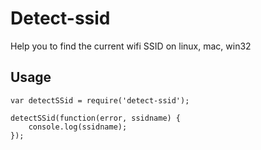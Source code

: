 # Detect-ssid

Help you to find the current wifi SSID on linux, mac, win32


## Usage

````
var detectSSid = require('detect-ssid');

detectSSid(function(error, ssidname) {
    console.log(ssidname);
});
````
